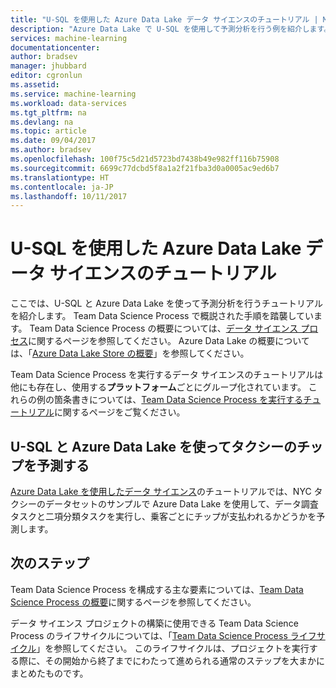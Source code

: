 ```yaml
---
title: "U-SQL を使用した Azure Data Lake データ サイエンスのチュートリアル | Microsoft Docs"
description: "Azure Data Lake で U-SQL を使用して予測分析を行う例を紹介します。"
services: machine-learning
documentationcenter: 
author: bradsev
manager: jhubbard
editor: cgronlun
ms.assetid: 
ms.service: machine-learning
ms.workload: data-services
ms.tgt_pltfrm: na
ms.devlang: na
ms.topic: article
ms.date: 09/04/2017
ms.author: bradsev
ms.openlocfilehash: 100f75c5d21d5723bd7438b49e982ff116b75908
ms.sourcegitcommit: 6699c77dcbd5f8a1a2f21fba3d0a0005ac9ed6b7
ms.translationtype: HT
ms.contentlocale: ja-JP
ms.lasthandoff: 10/11/2017
---
```

# <a name="azure-data-lake-data-science-walkthroughs-using-u-sql"></a>U-SQL を使用した Azure Data Lake データ サイエンスのチュートリアル

ここでは、U-SQL と Azure Data Lake を使って予測分析を行うチュートリアルを紹介します。 Team Data Science Process で概説された手順を踏襲しています。 Team Data Science Process の概要については、[データ サイエンス プロセス](overview.md)に関するページを参照してください。 Azure Data Lake の概要については、「[Azure Data Lake Store の概要](../../data-lake-store/data-lake-store-overview.md)」を参照してください。

Team Data Science Process を実行するデータ サイエンスのチュートリアルは他にも存在し、使用する**プラットフォーム**ごとにグループ化されています。 これらの例の箇条書きについては、[Team Data Science Process を実行するチュートリアル](walkthroughs.md)に関するページをご覧ください。


## <a name="predict-taxi-tips-using-u-sql-with-azure-data-lake"></a>U-SQL と Azure Data Lake を使ってタクシーのチップを予測する

[Azure Data Lake を使用したデータ サイエンス](data-lake-walkthrough.md)のチュートリアルでは、NYC タクシーのデータセットのサンプルで Azure Data Lake を使用して、データ調査タスクと二項分類タスクを実行し、乗客ごとにチップが支払われるかどうかを予測します。 


## <a name="next-steps"></a>次のステップ

Team Data Science Process を構成する主な要素については、[Team Data Science Process の概要](overview.md)に関するページを参照してください。

データ サイエンス プロジェクトの構築に使用できる Team Data Science Process のライフサイクルについては、「[Team Data Science Process ライフサイクル](lifecycle.md)」を参照してください。 このライフサイクルは、プロジェクトを実行する際に、その開始から終了までにわたって進められる通常のステップを大まかにまとめたものです。 